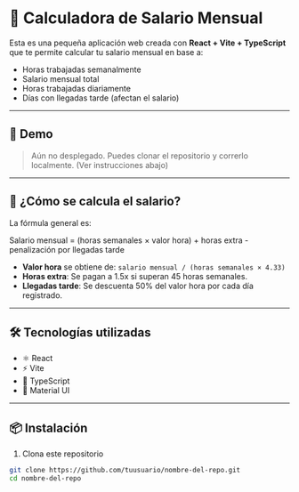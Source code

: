 # 💼 Calculadora de Salario Mensual

Esta es una pequeña aplicación web creada con **React + Vite + TypeScript** que te permite calcular tu salario mensual en base a:

- Horas trabajadas semanalmente
- Salario mensual total
- Horas trabajadas diariamente
- Días con llegadas tarde (afectan el salario)

---

## 🚀 Demo

> Aún no desplegado. Puedes clonar el repositorio y correrlo localmente. (Ver instrucciones abajo)

---

## 🧮 ¿Cómo se calcula el salario?

La fórmula general es:

Salario mensual = (horas semanales × valor hora) + horas extra - penalización por llegadas tarde


- **Valor hora** se obtiene de: `salario mensual / (horas semanales × 4.33)`
- **Horas extra**: Se pagan a 1.5x si superan 45 horas semanales.
- **Llegadas tarde**: Se descuenta 50% del valor hora por cada día registrado.

---

## 🛠️ Tecnologías utilizadas

- ⚛️ React
- ⚡ Vite
- 📘 TypeScript
- 💅 Material UI

---

## 📦 Instalación

1. Clona este repositorio

```bash
git clone https://github.com/tuusuario/nombre-del-repo.git
cd nombre-del-repo
